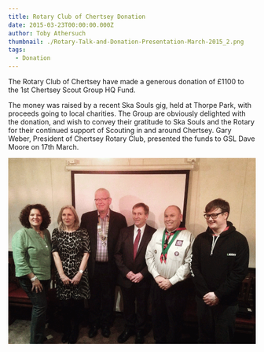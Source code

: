 ```yaml
---
title: Rotary Club of Chertsey Donation
date: 2015-03-23T00:00:00.000Z
author: Toby Athersuch
thumbnail: ./Rotary-Talk-and-Donation-Presentation-March-2015_2.png
tags:
  - Donation
---
```


The Rotary Club of Chertsey have made a generous donation of £1100 to the 1st Chertsey Scout Group HQ Fund.

The money was raised by a recent Ska Souls gig, held at Thorpe Park, with proceeds going to local charities. The Group are obviously delighted with the donation, and wish to convey their gratitude to Ska Souls and the Rotary for their continued support of Scouting in and around Chertsey. Gary Weber, President of Chertsey Rotary Club, presented the funds to GSL Dave Moore on 17th March.

![Rotary and 1st Chertsey Members](./Rotary-Talk-and-Donation-Presentation-March-2015_2.png)
